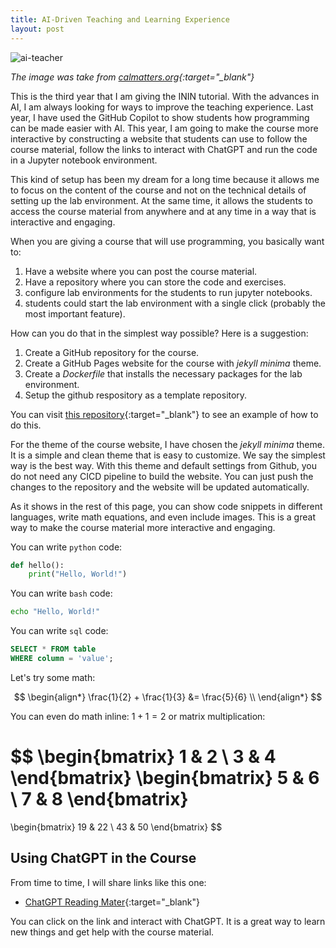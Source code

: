 ```yaml
---
title: AI-Driven Teaching and Learning Experience
layout: post
---
```


![ai-teacher](https://i0.wp.com/calmatters.org/wp-content/uploads/2022/06/060623-Professor-AI-Midjourney-CM-01.jpg?w=2000&ssl=1)

*The image was take from [calmatters.org](https://calmatters.org/){:target="_blank"}*

This is the third year that I am giving the ININ tutorial. With the advances in AI, I am always looking for ways to improve the teaching experience. Last year, I have used the GitHub Copilot to show students how programming can be made easier with AI. This year, I am going to make the course more interactive by constructing a website that students can use to follow the course material, follow the links to interact with ChatGPT and run the code in a Jupyter notebook environment.

This kind of setup has been my dream for a long time because it allows me to focus on the content of the course and not on the technical details of setting up the lab environment. At the same time, it allows the students to access the course material from anywhere and at any time in a way that is interactive and engaging.



When you are giving a course that will use programming, you basically want to:

1. Have a website where you can post the course material.
2. Have a repository where you can store the code and exercises.
3. configure lab environments for the students to run jupyter notebooks.
4. students could start the lab environment with a single click (probably the most important feature).

How can you do that in the simplest way possible? Here is a suggestion:

1. Create a GitHub repository for the course.
2. Create a GitHub Pages website for the course with _jekyll minima_ theme.
3. Create a _Dockerfile_ that installs the necessary packages for the lab environment.
4. Setup the github respository as a template repository.

You can visit [this repository](https://github.com/oceanumeric/ININ-tutorial){:target="_blank"} to see an example of how to do this.


For the theme of the course website, I have chosen the _jekyll minima_ theme. It is a simple and clean theme that is easy to customize. We say the simplest way is the best way. With this theme and default settings from Github, you do not need any CICD pipeline to build the website. You can just push the changes to the repository and the website will be updated automatically.

As it shows in the rest of this page, you can show code snippets in different languages, write math equations, and even include images. This is a great way to make the course material more interactive and engaging.


You can write `python` code:

```python
def hello():
    print("Hello, World!")
```

You can write `bash` code:

```bash
echo "Hello, World!"
```

You can write `sql` code:

```sql
SELECT * FROM table
WHERE column = 'value';
```

Let's try some math:

$$
\begin{align*}
\frac{1}{2} + \frac{1}{3} &= \frac{5}{6} \\
\end{align*}
$$

You can even do math inline: $1 + 1 = 2$ or matrix multiplication:

$$
\begin{bmatrix}
1 & 2 \\
3 & 4
\end{bmatrix}
\begin{bmatrix}
5 & 6 \\
7 & 8
\end{bmatrix}
=
\begin{bmatrix}
19 & 22 \\
43 & 50
\end{bmatrix}
$$


## Using ChatGPT in the Course

From time to time, I will share links like this one:

- [ChatGPT Reading Mater](https://chat.openai.com/share/6cb183e1-68de-41a3-837a-50a4d2482bc9){:target="_blank"}

You can click on the link and interact with ChatGPT. It is a great way to learn new things and get help with the course material.

